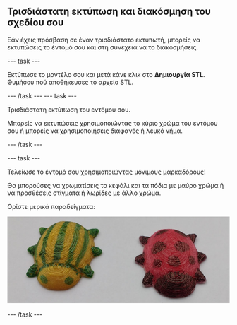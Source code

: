 ## Τρισδιάστατη εκτύπωση και διακόσμηση του σχεδίου σου

Εάν έχεις πρόσβαση σε έναν τρισδιάστατο εκτυπωτή, μπορείς να εκτυπώσεις το έντομό σου και στη συνέχεια να το διακοσμήσεις.

--- task ---

Εκτύπωσε το μοντέλο σου και μετά κάνε κλικ στο **Δημιουργία STL**. Θυμήσου πού αποθήκευσες το αρχείο STL.

--- /task --- --- task ---

Τρισδιάστατη εκτύπωση του εντόμου σου.

Μπορείς να εκτυπώσεις χρησιμοποιώντας το κύριο χρώμα του εντόμου σου ή μπορείς να χρησιμοποιήσεις διαφανές ή λευκό νήμα.

--- /task ---

--- task ---

Τελείωσε το έντομό σου χρησιμοποιώντας μόνιμους μαρκαδόρους!

Θα μπορούσες να χρωματίσεις το κεφάλι και τα πόδια με μαύρο χρώμα ή να προσθέσεις στίγματα ή λωρίδες με άλλο χρώμα.

Ορίστε μερικά παραδείγματα:

![στιγμιότυπο οθόνης](images/bug-decorated.png)

--- /task ---

 




  
